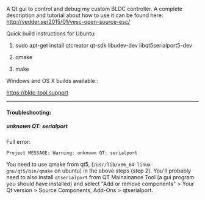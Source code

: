 A Qt gui to control and debug my custom BLDC controller. A complete description and tutorial about how to use it can be found here: http://vedder.se/2015/01/vesc-open-source-esc/

Quick build instructions for Ubuntu:

1. sudo apt-get install qtcreator qt-sdk libudev-dev libqt5serialport5-dev

2. qmake

3. make

Windows and OS X builds available :

https://bldc-tool.support


---

#### Troubleshooting:

##### unknown QT: serialport

Full error:

    Project MESSAGE: Warning: unknown QT: serialport
    
You need to use qmake from qt5, (`/usr/lib/x86_64-linux-gnu/qt5/bin/qmake` on ubuntu) in the above steps (step 2).
You'll probably need to also install `qtserialport` from QT Mainainance Tool (a gui program you should have installed) and select "Add or remove components" > Your Qt version > Source Components, Add-Ons > qtserialport.

